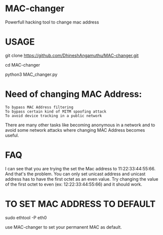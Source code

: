 # MAC-changer
Powerfull hacking tool to change mac address


# USAGE

git clone https://github.com/DhineshAngamuthu/MAC-changer.git

cd MAC-changer

python3 MAC_changer.py

# Need of changing MAC Address:

    To bypass MAC Address filtering
    To bypass certain kind of MITM spoofing attack
    To avoid device tracking in a public network

There are many other tasks like becoming anonymous in a network and to avoid some network attacks where changing MAC Address becomes useful.


# FAQ
I can see that you are trying the set the Mac address to 11:22:33:44:55:66. And that's the problem. You can only set unicast address and unicast address has to have the first octet as an even value. Try changing the value of the first octet to even (ex: 12:22:33:44:55:66) and it should work.

# TO SET MAC ADDRESS TO DEFAULT

sudo ethtool -P eth0  

use MAC-changer to set your permanent MAC as default.
